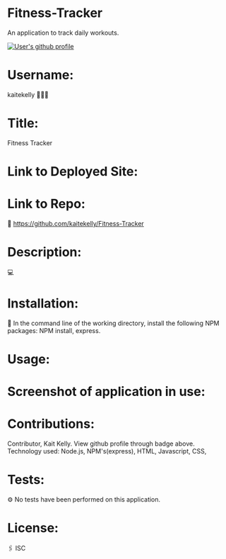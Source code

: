 # Fitness-Tracker
An application to track daily workouts.

<a href="https://github.com/kaitekelly"><img src="https://img.shields.io/badge/Github%20page-kaitekelly-1abc9c.svg" alt="User's github profile"></a>

<!-- ![alt text](https://github.com/kaitekelly.png) -->

# Username: 
kaitekelly 👩🏻‍💻

# Title:
Fitness Tracker

# Link to Deployed Site:


# Link to Repo:
🚀 https://github.com/kaitekelly/Fitness-Tracker

# Description:
💻 

# Installation: 
💾 In the command line of the working directory, install the following NPM packages: NPM install, express.

# Usage: 



# Screenshot of application in use:



# Contributions: 
Contributor, Kait Kelly. View github profile through badge above. 
Technology used: Node.js, NPM's(express), HTML, Javascript, CSS, 

# Tests: 
⚙️ No tests have been performed on this application. 

# License: 
🖇 ISC


